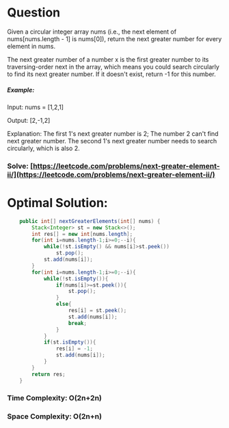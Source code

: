 # Question

Given a circular integer array nums (i.e., the next element of nums[nums.length - 1] is nums[0]), return the next greater number for every element in nums.

The next greater number of a number x is the first greater number to its traversing-order next in the array, which means you could search circularly to find its next greater number. If it doesn't exist, return -1 for this number.




##### Example:

Input: nums = [1,2,1]

Output: [2,-1,2]

Explanation: The first 1's next greater number is 2; 
The number 2 can't find next greater number. 
The second 1's next greater number needs to search circularly, which is also 2.



### Solve: [https://leetcode.com/problems/next-greater-element-ii/](https://leetcode.com/problems/next-greater-element-ii/)
   


# Optimal Solution:  


``` java
    public int[] nextGreaterElements(int[] nums) {
        Stack<Integer> st = new Stack<>();
        int res[] = new int[nums.length];
        for(int i=nums.length-1;i>=0;--i){
            while(!st.isEmpty() && nums[i]>st.peek())
                st.pop();
            st.add(nums[i]);
        }
        for(int i=nums.length-1;i>=0;--i){
            while(!st.isEmpty()){
                if(nums[i]>=st.peek()){
                    st.pop();
                }
                else{
                    res[i] = st.peek();
                    st.add(nums[i]);
                    break;
                }
            }
            if(st.isEmpty()){
                res[i] = -1;
                st.add(nums[i]);
            }
        }
        return res;
    }
```
### Time Complexity: O(2n+2n)
### Space Complexity: O(2n+n)